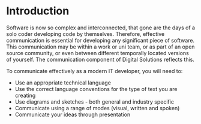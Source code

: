 # Introduction

Software is now so complex and interconnected, that gone are the days of a solo coder developing code by themselves. Therefore, effective communication is essential for developing any significant piece of software. This communication may be within a work or uni team, or as part of an open source community, or even between different temporally located versions of yourself. The communication component of Digital Solutions reflects this.

To communicate effectively as a modern IT developer, you will need to:

- Use an appropriate technical language
- Use the correct language conventions for the type of text you are creating
- Use diagrams and sketches - both general and industry specific
- Communicate using a range of modes (visual, written and spoken)
- Communicate your ideas through presentation
